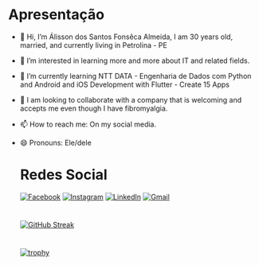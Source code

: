   # Apresentação
- 👋 Hi, I’m Álisson dos Santos Fonsêca Almeida, I am 30 years old, married, and currently living in Petrolina - PE
- 👀 I’m interested in learning more and more about IT and related fields.
- 🌱 I’m currently learning NTT DATA - Engenharia de Dados com Python and Android and iOS Development with Flutter - Create 15 Apps
- 💞️ I am looking to collaborate with a company that is welcoming and accepts me even though I have fibromyalgia.
- 📫 How to reach me: On my social media.
- 😄 Pronouns: Ele/dele

  # Redes Social
  [![Facebook](https://img.shields.io/badge/Facebook-1877F2?style=for-the-badge&logo=facebook&logoColor=white)](https://www.facebook.com/Alisson.S.Fonseca.Almeida/)
  [![Instagram](https://img.shields.io/badge/-Instagram-%23E4405F?style=for-the-badge&logo=instagram&logoColor=white)](https://www.instagram.com/sr.frash/)
  [![LinkedIn](https://img.shields.io/badge/LinkedIn-0077B5?style=for-the-badge&logo=linkedin&logoColor=white)](https://www.linkedin.com/in/alisson-fonseca/)
  [![Gmail](https://img.shields.io/badge/Gmail-333333?style=for-the-badge&logo=gmail&logoColor=red)](mailto:frash.dev@gmail.com)

  # 
  [![GitHub Streak](https://streak-stats.demolab.com/?user=Alisson-Fonseca-Frash&theme=bear&background=000&border=30A3DC&dates=FFF)](https://git.io/streak-stats)

  #
  [![trophy](https://github-profile-trophy.vercel.app/?username=Alisson-Fonseca-Frash)](https://github.com/ryo-ma/github-profile-trophy)
  

<!---
Alisson-Fonseca-Frash/Alisson-Fonseca-Frash is a ✨ special ✨ repository because its `README.md` (this file) appears on your GitHub profile.
You can click the Preview link to take a look at your changes.
--->
